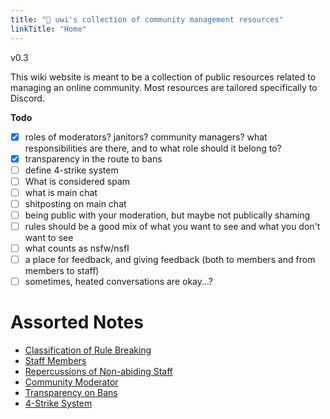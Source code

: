 ```yaml
---
title: "🌸 uwi's collection of community management resources"
linkTitle: "Home"
---
```

v0.3

This wiki website is meant to be a collection of public resources related to managing an online community. Most resources are tailored specifically to Discord.

**Todo**
- [x] roles of moderators? janitors? community managers? what responsibilities are there, and to what role should it belong to?
- [x] transparency in the route to bans
- [ ] define 4-strike system
- [ ] What is considered spam
- [ ] what is main chat
- [ ] shitposting on main chat
- [ ] being public with your moderation, but maybe not publically shaming
- [ ] rules should be a good mix of what you want to see and what you don't want to see
- [ ] what counts as nsfw/nsfl
- [ ] a place for feedback, and giving feedback (both to members and from members to staff)
- [ ] sometimes, heated conversations are okay...?

# Assorted Notes
- [Classification of Rule Breaking](discussions/Classification%20of%20Rule%20Breaking.md)
- [Staff Members](definitions/Staff%20Members.md)
- [Repercussions of Non-abiding Staff](discussions/Repercussions%20of%20Non-abiding%20Staff.md)
- [Community Moderator](definitions/Community%20Moderator.md)
- [Transparency on Bans](discussions/Transparency%20on%20Bans.md)
- [4-Strike System](definitions/4-Strike%20System.md)
